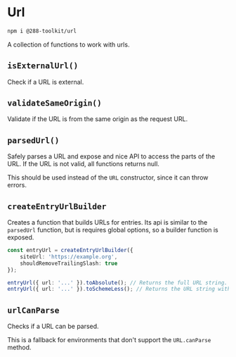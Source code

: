 # Url

```sh
npm i @288-toolkit/url
```

A collection of functions to work with urls.

## `isExternalUrl()`

Check if a URL is external.

## `validateSameOrigin()`

Validate if the URL is from the same origin as the request URL.

## `parsedUrl()`

Safely parses a URL and expose and nice API to access the parts of the URL. If the URL is not valid,
all functions returns null.

This should be used instead of the `URL` constructor, since it can throw errors.

## `createEntryUrlBuilder`

Creates a function that builds URLs for entries. Its api is similar to the `parsedUrl` function, but
is requires global options, so a builder function is exposed.

```ts
const entryUrl = createEntryUrlBuilder({
	siteUrl: 'https://example.org',
	shouldRemoveTrailingSlash: true
});

entryUrl({ url: '...' }).toAbsolute(); // Returns the full URL string.
entryUrl({ url: '...' }).toSchemeLess(); // Returns the URL string without the scheme, composed of the pathname, search, and hash.
```

## `urlCanParse`

Checks if a URL can be parsed.

This is a fallback for environments that don't support the `URL.canParse` method.
